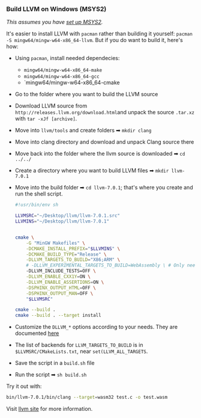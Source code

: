 ### Build LLVM on Windows (MSYS2)

_This assumes you have [set up MSYS2](/valtron/llvm-stuff/wiki/Set-up-Windows-dev-environment-with-MSYS2)._

It's easier to install LLVM with `pacman` rather than building it yourself: `pacman -S mingw64/mingw-w64-x86_64-llvm`. But if you do want to build it, here's how:

- Using `pacman`, install needed dependecies:
    * `mingw64/mingw-w64-x86_64-make`
    * `mingw64/mingw-w64-x86_64-gcc`
    * `mingw64/mingw-w64-x86_64-cmake
    
- Go to the folder where you want to build the LLVM source
- Download LLVM source from `http://releases.llvm.org/download.html`and unpack the source `.tar.xz` with `tar -xJf [archive]`.
- Move into `llvm/tools` and create folders ➡ `mkdir clang`
- Move into clang directory and download and unpack Clang source there
- Move back into the folder where the llvm source is downloaded ➡ `cd ../../`
- Create a directory where you want to build LLVM files ➡ `mkdir llvm-7.0.1`
- Move into the build folder ➡ `cd llvm-7.0.1`; that's where you create and run the shell script.
    ```sh
    #!usr/bin/env sh

    LLVMSRC="~/Desktop/llvm/llvm-7.0.1.src"
    LLVMINS="~/Desktop/llvm/llvm-7.0.1"


    cmake \
        -G "MinGW Makefiles" \
        -DCMAKE_INSTALL_PREFIX="$LLVMINS" \
        -DCMAKE_BUILD_TYPE="Release" \
        -DLLVM_TARGETS_TO_BUILD="X86;ARM" \
        # -DLLVM_EXPERIMENTAL_TARGETS_TO_BUILD=WebAssembly \ # Only needed in llvm-6.x and below
        -DLLVM_INCLUDE_TESTS=OFF \
        -DLLVM_ENABLE_CXX1Y=ON \
        -DLLVM_ENABLE_ASSERTIONS=ON \
        -DSPHINX_OUTPUT_HTML=OFF \
        -DSPHINX_OUTPUT_MAN=OFF \
        "$LLVMSRC"

    cmake --build .
    cmake --build . --target install
    ```
    
- Customize the `DLLVM_*` options according to your needs. They are documented [here](http://llvm.org/docs/CMake.html#llvm-specific-variables)
- The list of backends for `LLVM_TARGETS_TO_BUILD` is in `$LLVMSRC/CMakeLists.txt`, near `set(LLVM_ALL_TARGETS`.
- Save the script in a `build.sh` file
- Run the script ➡ `sh build.sh`

Try it out with: 
  ```sh
  bin/llvm-7.0.1/bin/clang --target=wasm32 test.c -o test.wasm
  ```

Visit [llvm site](https://llvm.org/docs/GettingStarted.html) for more information.
